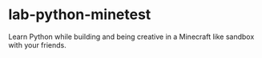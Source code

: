 # lab-python-minetest
Learn Python while building and being creative in a Minecraft like sandbox with your friends.

